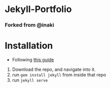 # Jekyll-Portfolio

### Forked from @inaki

# Installation

* Following [this guide](https://jekyllrb.com/docs/quickstart/)

1. Download the repo, and navigate into it.
2. run `gem install jekyll` from inside that repo
3. run `jekyll serve` 
